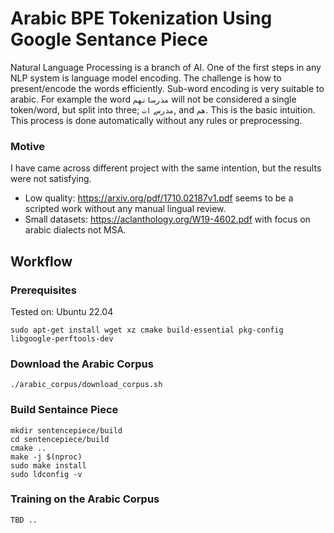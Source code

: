 # Arabic BPE Tokenization Using Google Sentance Piece

Natural Language Processing is a branch of AI. One of the first steps in any NLP system is language model encoding. The challenge is how to present/encode the words efficiently.
Sub-word encoding is very suitable to arabic. For example the word `مدرساتهم` will not be considered a single token/word, but split into three; `مدرس`, `ات`, and `هم`. This is the basic intuition.
This process is done automatically without any rules or preprocessing.

### Motive
I have came across different project with the same intention, but the results were not satisfying.
 - Low quality: https://arxiv.org/pdf/1710.02187v1.pdf seems to be a scripted work without any manual lingual review. 
 - Small datasets: https://aclanthology.org/W19-4602.pdf with focus on arabic dialects not MSA.

## Workflow

### Prerequisites
Tested on: Ubuntu 22.04
```
sudo apt-get install wget xz cmake build-essential pkg-config libgoogle-perftools-dev
```

### Download the Arabic Corpus
```
./arabic_corpus/download_corpus.sh
````

### Build Sentaince Piece
```
mkdir sentencepiece/build
cd sentencepiece/build
cmake ..
make -j $(nproc)
sudo make install
sudo ldconfig -v
```

### Training on the Arabic Corpus
```
TBD ..
```

